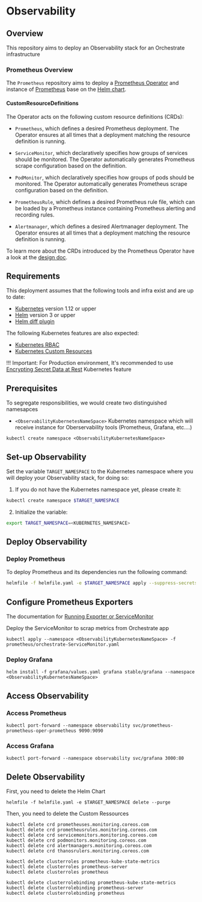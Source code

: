 # Observability

## Overview

This repository aims to deploy an Observability stack for an Orchestrate infrastructure

### Prometheus Overview

The `Prometheus` repository aims to deploy a [Prometheus Operator](https://github.com/coreos/prometheus-operator) and instance of [Prometheus](https://prometheus.io/) base on the [Helm chart](https://github.com/helm/charts/tree/master/stable/prometheus-operator).

#### CustomResourceDefinitions
The Operator acts on the following custom resource definitions (CRDs):

* `Prometheus`, which defines a desired Prometheus deployment. The Operator ensures at all times that a deployment matching the resource definition is running.

* `ServiceMonitor`, which declaratively specifies how groups of services should be monitored. The Operator automatically generates Prometheus scrape configuration based on the definition.

* `PodMonitor`, which declaratively specifies how groups of pods should be monitored. The Operator automatically generates Prometheus scrape configuration based on the definition.

* `PrometheusRule`, which defines a desired Prometheus rule file, which can be loaded by a Prometheus instance containing Prometheus alerting and recording rules.

* `Alertmanager`, which defines a desired Alertmanager deployment. The Operator ensures at all times that a deployment matching the resource definition is running.

To learn more about the CRDs introduced by the Prometheus Operator have a look at the [design doc](https://github.com/coreos/prometheus-operator/blob/master/Documentation/design.md).

## Requirements

This deployment assumes that the following tools and infra exist and are up to date:

- [Kubernetes](https://kubernetes.io/) version 1.12 or upper
- [Helm](https://helm.sh/) version 3 or upper
- [Helm diff plugin](https://github.com/databus23/helm-diff)

The following Kubernetes features are also expected:

- [Kubernetes RBAC](https://kubernetes.io/docs/reference/access-authn-authz/rbac/)
- [Kubernetes Custom Resources](https://kubernetes.io/docs/concepts/extend-kubernetes/api-extension/custom-resources/)

!!! Important: 
  For Production environment, It's recommended to use [Encrypting Secret Data at Rest](https://kubernetes.io/docs/tasks/administer-cluster/encrypt-data/) Kubernetes feature


## Prerequisites

To segregate responsibilities, we would create two distinguished namesapces 
- `<ObservabilityKubernetesNameSpace>` Kubernetes namespace which will receive instance for Oberservability tools (Prometheus, Grafana, etc....)

```shell
kubectl create namespace <ObservabilityKubernetesNameSpace>
```

## Set-up Observability

Set the variable  `TARGET_NAMESPACE` to the Kubernetes namespace where you will deploy your Observability stack, for doing so:

1. If you do not have the Kubernetes namespace yet, please create it:

```bash
kubectl create namespace $TARGET_NAMESPACE
```

2. Initialize the variable:

```bash
export TARGET_NAMESPACE=<KUBERNETES_NAMESPACE>
```

## Deploy Observability

### Deploy Prometheus

To deploy Prometheus and its dependencies run the following command:

```bash
helmfile -f helmfile.yaml -e $TARGET_NAMESPACE apply --suppress-secrets
```

## Configure Prometheus Exporters

The documentation for [Running Exporter or ServiceMonitor](https://github.com/coreos/prometheus-operator/blob/master/Documentation/user-guides/running-exporters.md)

Deploy the ServiceMonitor to scrap metrics from Orchestrate app 

```shell
kubectl apply --namespace <ObservabilityKubernetesNameSpace> -f prometheus/orchestrate-ServiceMonitor.yaml
```

### Deploy Grafana

```shell
helm install -f grafana/values.yaml grafana stable/grafana --namespace <ObservabilityKubernetesNameSpace>
```

## Access Observability

### Access Prometheus

```shell
kubectl port-forward --namespace observability svc/prometheus-prometheus-oper-prometheus 9090:9090
```

### Access Grafana

```shell
kubectl port-forward --namespace observability svc/grafana 3000:80
```

## Delete Observability
First, you need to delete the Helm Chart

```shell
helmfile -f helmfile.yaml -e $TARGET_NAMESPACE delete --purge
```

Then, you need to delete the Custom Ressources

```shell
kubectl delete crd prometheuses.monitoring.coreos.com
kubectl delete crd prometheusrules.monitoring.coreos.com
kubectl delete crd servicemonitors.monitoring.coreos.com
kubectl delete crd podmonitors.monitoring.coreos.com
kubectl delete crd alertmanagers.monitoring.coreos.com
kubectl delete crd thanosrulers.monitoring.coreos.com

kubectl delete clusterroles prometheus-kube-state-metrics
kubectl delete clusterroles prometheus-server
kubectl delete clusterroles prometheus

kubectl delete clusterrolebinding prometheus-kube-state-metrics
kubectl delete clusterrolebinding prometheus-server
kubectl delete clusterrolebinding prometheus
```